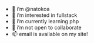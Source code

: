 - 👋 i’m @natokoa
- 👀 i’m interested in fullstack
- 🌱 i’m currently learning php
- 💞️ i’m not open to collaborate
- 📫 email is available on my site!
